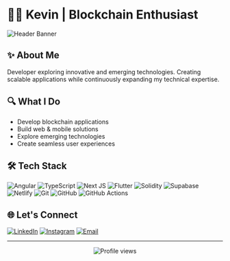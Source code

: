 # 👨‍💻 Kevin | Blockchain Enthusiast

![Header Banner](https://img.shields.io/badge/Blockchain-Developer-blue?style=for-the-badge)

## ✨ About Me
Developer exploring innovative and emerging technologies. Creating scalable applications while continuously expanding my technical expertise.

## 🔍 What I Do
- Develop blockchain applications
- Build web & mobile solutions
- Explore emerging technologies
- Create seamless user experiences

## 🛠️ Tech Stack
![Angular](https://img.shields.io/badge/angular-%23DD0031.svg?style=flat-square&logo=angular&logoColor=white)
![TypeScript](https://img.shields.io/badge/typescript-%23007ACC.svg?style=flat-square&logo=typescript&logoColor=white)
![Next JS](https://img.shields.io/badge/Next-black?style=flat-square&logo=next.js&logoColor=white)
![Flutter](https://img.shields.io/badge/Flutter-%2302569B.svg?style=flat-square&logo=Flutter&logoColor=white)
![Solidity](https://img.shields.io/badge/Solidity-%23363636.svg?style=flat-square&logo=solidity&logoColor=white)
![Supabase](https://img.shields.io/badge/Supabase-3ECF8E?style=flat-square&logo=supabase&logoColor=white)
![Netlify](https://img.shields.io/badge/netlify-%23000000.svg?style=flat-square&logo=netlify&logoColor=#00C7B7)
![Git](https://img.shields.io/badge/git-%23F05033.svg?style=flat-square&logo=git&logoColor=white)
![GitHub](https://img.shields.io/badge/github-%23121011.svg?style=flat-square&logo=github&logoColor=white)
![GitHub Actions](https://img.shields.io/badge/github%20actions-%232671E5.svg?style=flat-square&logo=githubactions&logoColor=white)

## 🌐 Let's Connect
[![LinkedIn](https://img.shields.io/badge/LinkedIn-%230077B5.svg?logo=linkedin&logoColor=white)](https://linkedin.com/in/yohaneskevingilangpratama)
[![Instagram](https://img.shields.io/badge/Instagram-%23E4405F.svg?logo=Instagram&logoColor=white)](https://instagram.com/yohanes_kevin)
[![Email](https://img.shields.io/badge/Email-D14836?logo=gmail&logoColor=white)](mailto:yohanes123kevin123@gmail.com)

---
<div align="center">
  <img src="https://komarev.com/ghpvc/?username=Kevin5621&style=flat-square&color=blue" alt="Profile views" />
</div>
